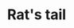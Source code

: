 ---
layout: item
title: Rat's tail
item-id: 300
datatable: true
id: 300
name: "Rat's tail"
monsters:
  - id: 2492
    name: "Rat"
    combat_level: 1
    wiki_url: "https://oldschool.runescape.wiki/w/Rat#Level_1_(SoS)"
    drops:
      - quantity: "1"
        rarity: 1
    image: "https://oldschool.runescape.wiki/images/thumb/8/8b/Rat.png/1200px-Rat.png?c17cb"
  - id: 4594
    name: "Rat"
    combat_level: 0
    wiki_url: "https://oldschool.runescape.wiki/w/Rat#Level_1"
    drops:
      - quantity: "1"
        rarity: 1
    image: "https://oldschool.runescape.wiki/images/thumb/8/8b/Rat.png/1200px-Rat.png?c17cb"
---